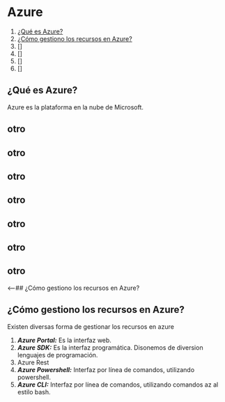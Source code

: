 # Azure  

1. [¿Qué es Azure?](#Qué-es-Azure)
2. [¿Cómo gestiono los recursos en Azure?](#Cómo-gestiono-los-recursos-en-Azure)
3. []
4. []
5. []
6. []




## ¿Qué es Azure?

Azure es la plataforma en la nube de Microsoft.


## otro




## otro




## otro




## otro




## otro




## otro




## otro



<--## <a name="#faq2">¿Cómo gestiono los recursos en Azure?</a>
## ¿Cómo gestiono los recursos en Azure?

Existen diversas forma de gestionar los recursos en azure
1. ***Azure Portal:*** Es la interfaz web.
2. ***Azure SDK:*** Es la interfaz programática. Disonemos de diversion lenguajes de programación.
3. Azure Rest
4. ***Azure Powershell:*** Interfaz por línea de comandos, utilizando powershell.
5. ***Azure CLI:*** Interfaz por línea de comandos, utilizando comandos az al estilo bash.
